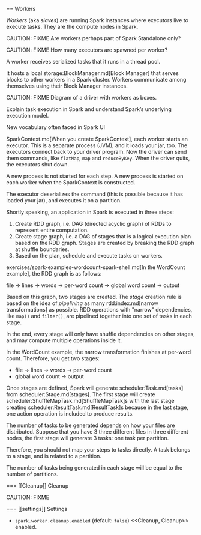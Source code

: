 == Workers

*Workers* (aka *slaves*) are running Spark instances where executors live to execute tasks. They are the compute nodes in Spark.

CAUTION: FIXME Are workers perhaps part of Spark Standalone only?

CAUTION: FIXME How many executors are spawned per worker?

A worker receives serialized tasks that it runs in a thread pool.

It hosts a local storage:BlockManager.md[Block Manager] that serves blocks to other workers in a Spark cluster. Workers communicate among themselves using their Block Manager instances.

CAUTION: FIXME Diagram of a driver with workers as boxes.

Explain task execution in Spark and understand Spark’s underlying execution model.

New vocabulary often faced in Spark UI

SparkContext.md[When you create SparkContext], each worker starts an executor. This is a separate process (JVM), and it loads your jar, too. The executors connect back to your driver program. Now the driver can send them commands, like `flatMap`, `map` and `reduceByKey`. When the driver quits, the executors shut down.

A new process is not started for each step. A new process is started on each worker when the SparkContext is constructed.

The executor deserializes the command (this is possible because it has loaded your jar), and executes it on a partition.

Shortly speaking, an application in Spark is executed in three steps:

1. Create RDD graph, i.e. DAG (directed acyclic graph) of RDDs to represent entire computation.
2. Create stage graph, i.e. a DAG of stages that is a logical execution plan based on the RDD graph. Stages are created by breaking the RDD graph at shuffle boundaries.
3. Based on the plan, schedule and execute tasks on workers.

exercises/spark-examples-wordcount-spark-shell.md[In the WordCount example], the RDD graph is as follows:

file -> lines -> words -> per-word count -> global word count -> output

Based on this graph, two stages are created. The *stage* creation rule is based on the idea of *pipelining* as many rdd:index.md[narrow transformations] as possible. RDD operations with "narrow" dependencies, like `map()` and `filter()`, are pipelined together into one set of tasks in each stage.

In the end, every stage will only have shuffle dependencies on other stages, and may compute multiple operations inside it.

In the WordCount example, the narrow transformation finishes at per-word count. Therefore, you get two stages:

* file -> lines -> words -> per-word count
* global word count -> output

Once stages are defined, Spark will generate scheduler:Task.md[tasks] from scheduler:Stage.md[stages]. The first stage will create scheduler:ShuffleMapTask.md[ShuffleMapTask]s with the last stage creating scheduler:ResultTask.md[ResultTask]s because in the last stage, one action operation is included to produce results.

The number of tasks to be generated depends on how your files are distributed. Suppose that you have 3 three different files in three different nodes, the first stage will generate 3 tasks: one task per partition.

Therefore, you should not map your steps to tasks directly. A task belongs to a stage, and is related to a partition.

The number of tasks being generated in each stage will be equal to the number of partitions.

=== [[Cleanup]] Cleanup

CAUTION: FIXME

=== [[settings]] Settings

* `spark.worker.cleanup.enabled` (default: `false`) <<Cleanup, Cleanup>> enabled.
